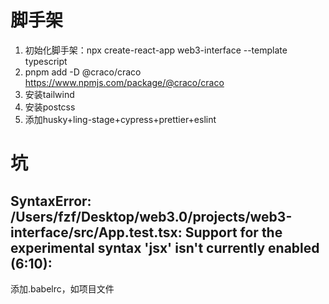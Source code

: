# 脚手架
1. 初始化脚手架：npx create-react-app web3-interface --template typescript
2. pnpm add -D @craco/craco  https://www.npmjs.com/package/@craco/craco
3. 安装tailwind
4. 安装postcss
5. 添加husky+ling-stage+cypress+prettier+eslint


# 坑
##   SyntaxError: /Users/fzf/Desktop/web3.0/projects/web3-interface/src/App.test.tsx: Support for the experimental syntax 'jsx' isn't currently enabled (6:10):
添加.babelrc，如项目文件

